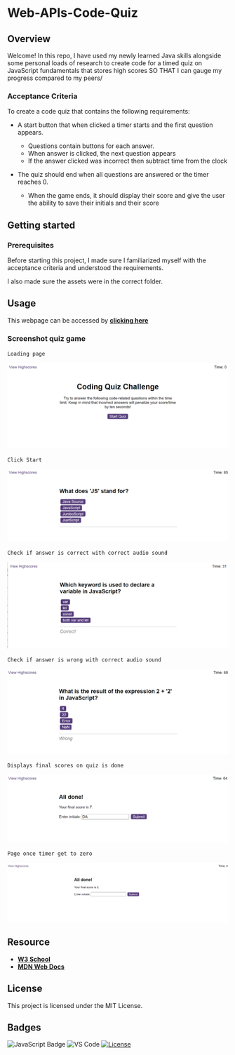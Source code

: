 # Web-APIs-Code-Quiz

## Overview

Welcome!
In this repo, I have used my newly learned Java skills alongside some personal loads of research to create code for a timed quiz on JavaScript fundamentals that stores high scores
SO THAT I can gauge my progress compared to my peers/

### Acceptance Criteria

To create a code quiz that contains the following requirements:

- A start button that when clicked a timer starts and the first question appears.

  - Questions contain buttons for each answer.
  - When answer is clicked, the next question appears
  - If the answer clicked was incorrect then subtract time from the clock

- The quiz should end when all questions are answered or the timer reaches 0.

  - When the game ends, it should display their score and give the user the ability to save their initials and their score

## Getting started

### Prerequisites

Before starting this project, I made sure I familiarized myself with the acceptance criteria and understood the requirements.

I also made sure the assets were in the correct folder.

## Usage

This webpage can be accessed by [**clicking here**](https://dalabi91.github.io/Web-APIs-Code-Quiz/index.html)

### Screenshot quiz game

    Loading page

![](./assets/images/loading%20page.png)

    Click Start

![](./assets/images/clickStart.png)

    Check if answer is correct with correct audio sound

![](./assets/images/ansCheck.1.png)

    Check if answer is wrong with correct audio sound

![](./assets/images/ansCheck.2.png)

    Displays final scores on quiz is done

![](./assets/images/Alldone.png)

    Page once timer get to zero

![](./assets/images/zeroTime.png)

## Resource

- [**W3 School**](https://www.w3schools.com/)
- [**MDN Web Docs**](https://developer.mozilla.org/)

## License

This project is licensed under the MIT License.

## Badges

![JavaScript Badge](https://img.shields.io/badge/JavaScript-F7DF1E?logo=javascript&logoColor=000&style=flat)
![VS Code](https://img.shields.io/badge/Made%20with-VSCode-1f425f.svg)
[![License](https://img.shields.io/badge/License-MIT-blue.svg)](https://opensource.org/licenses/MIT)

